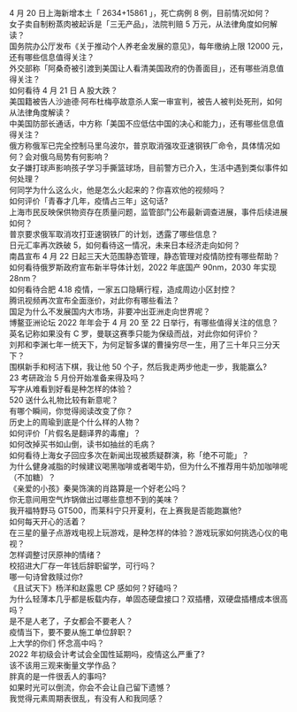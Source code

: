 4 月 20 日上海新增本土「 2634+15861 」，死亡病例 8 例，目前情况如何？  
女子卖自制粉蒸肉被起诉是「三无产品」，法院判赔 5 万元，从法律角度如何解读？  
国务院办公厅发布《关于推动个人养老金发展的意见》，每年缴纳上限 12000 元，还有哪些信息值得关注？  
外交部称「阿桑奇被引渡到美国让人看清美国政府的伪善面目」，还有哪些消息值得关注？  
如何看待 4 月 21 日 A 股大跌？  
美国籍被告人沙迪德·阿布杜梅亭故意杀人案一审宣判，被告人被判处死刑，如何从法律角度解读？  
中美国防部长通话，中方称「美国不应低估中国的决心和能力」，还有哪些信息值得关注？  
俄方称俄军已完全控制马里乌波尔，普京取消强攻亚速钢铁厂命令，具体情况如何？会对俄乌局势有何影响？  
女子嫌打球声影响孩子学习手撕篮球场，目前警方已介入，生活中遇到类似事件如何处理？  
何同学为什么这么火，他是怎么火起来的？你喜欢他的视频吗？  
如何评价「青春才几年，疫情占三年」这句话?  
上海市民反映保供物资存在质量问题，监管部门公布最新调查进展，事件后续进展如何？  
普京要求俄军取消攻打亚速钢铁厂的计划，透露了哪些信息？  
日元汇率再次跌破 5，如何看待这一情况，未来日本经济走向如何？  
南昌宣布 4 月 22 日起三天大范围静态管理，静态管理对疫情防控有哪些帮助？  
如何看待俄罗斯政府宣布新半导体计划，2022 年底国产 90nm，2030 年实现 28nm？  
如何看待合肥 4.18 疫情，一家五口隐瞒行程，造成周边小区封控？  
腾讯视频再次宣布全面涨价，对此你有哪些看法？  
国足为什么不发展国内大市场，非要冲出亚洲走向世界呢？  
博鳌亚洲论坛 2022 年年会于 4 月 20 至 22 日举行，有哪些值得关注的信息？  
英名记称如果没有 C 罗，曼联这赛季只能为保级而战，对此你如何评价？  
刘邦和李渊七年一统天下，为何足智多谋的曹操穷尽一生，用了三十年只三分天下？  
围棋新手和柯洁下棋，我让他 50 个子，然后我走两步他走一步，我能赢么?  
23 考研政治 5 月份开始准备来得及吗？  
写字从难看到好看是种怎样的体验？  
520 送什么礼物比较有新意呢？  
有哪个瞬间，你觉得阅读改变了你？  
历史上的周瑜到底是个什么样的人物？  
如何评价「片假名是翻译界的毒瘤」？  
如何改掉买书如山倒，读书如抽丝的毛病？  
如何看待上海女子回应多次在新闻出现被质疑群演，称「绝不可能」？  
为什么健身减脂的时候建议喝黑咖啡或者喝牛奶，但为什么不推荐用牛奶加咖啡呢（不加糖）？  
《亲爱的小孩》秦昊饰演的肖路算是一个好老公吗？  
你无意间用空气炸锅做出过哪些意想不到的美味？  
我开福特野马 GT500，而莱科宁只开夏利，在上赛我是否能跑赢他?  
如何每天开心的活着？  
在三星的量子点游戏电视上玩游戏，是种怎样的体验？游戏玩家如何挑选心仪的电视？  
怎样调整讨厌原神的情绪？  
校招进大厂存一年钱后辞职留学，可行吗？  
哪一句诗曾救赎过你?  
《且试天下》杨洋和赵露思 CP 感如何？好磕吗？  
为什么轻薄本几乎都是板载内存，单固态硬盘接口？双插槽，双硬盘插槽成本很高吗？  
是不是人老了，子女都会不要老人？  
疫情当下，要不要从施工单位辞职？  
上大学的你们 怀念高中吗？  
2022 年初级会计考试会全国性延期吗，疫情这么严重了?  
该不该用三观来衡量文学作品？  
胖真的是一件很丢人的事吗?  
如果时光可以倒流，你会不会让自己留下遗憾？  
我觉得元素周期表很乱，有没有人和我同感？  
